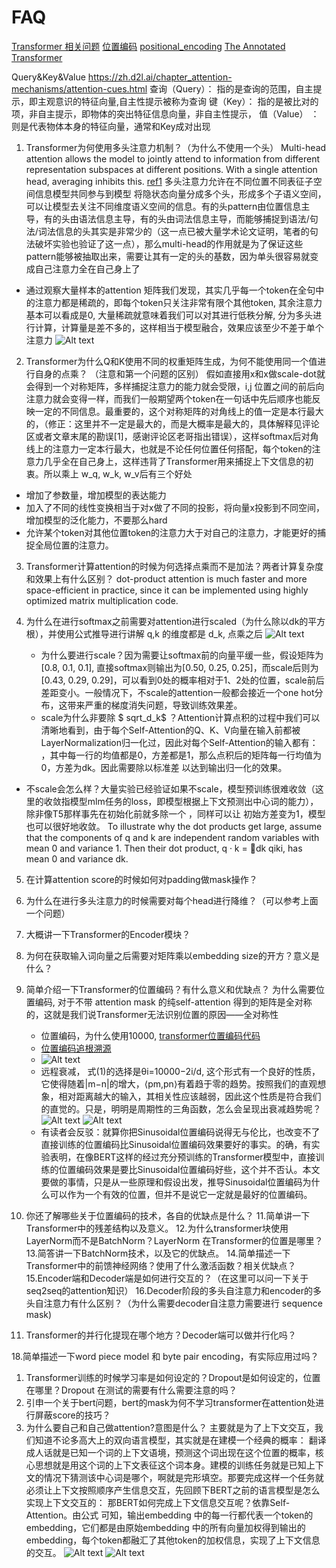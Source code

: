 # FAQ

[Transformer 相关问题](https://zhuanlan.zhihu.com/p/554814230)
[位置编码](https://0809zheng.github.io/2022/07/01/posencode.html)
[positional_encoding](https://cloud.tencent.com/developer/article/2196111)
[The Annotated Transformer](https://nlp.seas.harvard.edu/2018/04/03/attention.html)

Query&Key&Value https://zh.d2l.ai/chapter_attention-mechanisms/attention-cues.html
查询（Query）： 指的是查询的范围，自主提示，即主观意识的特征向量,自主性提示被称为查询
键（Key）： 指的是被比对的项，非自主提示，即物体的突出特征信息向量，非自主性提示，
值（Value） ：  则是代表物体本身的特征向量，通常和Key成对出现

1. Transformer为何使用多头注意力机制？（为什么不使用一个头）
Multi-head attention allows the model to jointly attend to information from different representation subspaces at different positions. With a single attention head, averaging inhibits this.  [ref1](https://zhuanlan.zhihu.com/p/626820422)
多头注意力允许在不同位置不同表征子空间信息模型共同参与到模型
将隐状态向量分成多个头，形成多个子语义空间，可以让模型去关注不同维度语义空间的信息。有的头pattern由位置信息主导，有的头由语法信息主导，有的头由词法信息主导，而能够捕捉到语法/句法/词法信息的头其实是非常少的（这一点已被大量学术论文证明，笔者的句法破坏实验也验证了这一点），那么multi-head的作用就是为了保证这些pattern能够被抽取出来，需要让其有一定的头的基数，因为单头很容易就变成自己注意力全在自己身上了
- 通过观察大量样本的attention 矩阵我们发现，其实几乎每一个token在全句中的注意力都是稀疏的，即每个token只关注非常有限个其他token, 其余注意力基本可以看成是0, 大量稀疏就意味着我们可以对其进行低秩分解, 分为多头进行计算，计算量是差不多的，这样相当于模型融合，效果应该至少不差于单个注意力
![Alt text](image-4.png)


2. Transformer为什么Q和K使用不同的权重矩阵生成，为何不能使用同一个值进行自身的点乘？ （注意和第一个问题的区别）
    假如直接用x和x做scale-dot就会得到一个对称矩阵，多样捕捉注意力的能力就会受限，i,j
 位置之间的前后向注意力就会变得一样，而我们一般期望两个token在一句话中先后顺序也能反映一定的不同信息。最重要的，这个对称矩阵的对角线上的值一定是本行最大的，（修正：这里并不一定是最大的，而是大概率是最大的，具体解释见评论区或者文章末尾的勘误[1]，感谢评论区老哥指出错误），这样softmax后对角线上的注意力一定本行最大，也就是不论任何位置任何搭配，每个token的注意力几乎全在自己身上，这样违背了Transformer用来捕捉上下文信息的初衷。所以乘上 w_q, w_k, w_v后有三个好处
 - 增加了参数量，增加模型的表达能力
 - 加入了不同的线性变换相当于对x做了不同的投影，将向量x投影到不同空间，增加模型的泛化能力，不要那么hard
 - 允许某个token对其他位置token的注意力大于对自己的注意力，才能更好的捕捉全局位置的注意力。
 
3. Transformer计算attention的时候为何选择点乘而不是加法？两者计算复杂度和效果上有什么区别？
   dot-product attention is much faster and more space-efficient in practice, since it can be implemented using highly optimized matrix multiplication code.

4. 为什么在进行softmax之前需要对attention进行scaled（为什么除以dk的平方根），并使用公式推导进行讲解
   q,k 的维度都是 d_k, 点乘之后
   ![Alt text](image.png)
   - 为什么要进行scale？因为需要让softmax前的向量平缓一些，假设矩阵为[0.8, 0.1, 0.1], 直接softmax则输出为[0.50, 0.25, 0.25]，而scale后则为[0.43, 0.29, 0.29]，可以看到0处的概率相对于1、2处的位置，scale前后差距变小。一般情况下，不scale的attention一般都会接近一个one hot分布，这带来严重的梯度消失问题，导致训练效果差。
   - scale为什么非要除
    $ sqrt_d_k$ 
？Attention计算点积的过程中我们可以清晰地看到，由于每个Self-Attention的Q、K、V向量在输入前都被LayerNormalization归一化过，因此对每个Self-Attention的输入都有： ，其中每一行的均值都是0，方差都是1，那么点积后的矩阵每一行均值为0，方差为dk。因此需要除以标准差 以达到输出归一化的效果。
 - 不scale会怎么样？大量实验已经验证如果不scale，模型预训练很难收敛（这里的收敛指模型mlm任务的loss，即模型根据上下文预测出中心词的能力），除非像T5那样事先在初始化前就多除一个 
 ，同样可以让 初始方差变为1，模型也可以很好地收敛。
 To illustrate why the dot products get large, assume that the components of q and k are independent random
variables with mean 0 and variance 1. Then their dot product, q · k = 􏰉dk qiki, has mean 0 and variance dk.

5. 在计算attention score的时候如何对padding做mask操作？
6. 为什么在进行多头注意力的时候需要对每个head进行降维？（可以参考上面一个问题）
   
7. 大概讲一下Transformer的Encoder模块？
8. 为何在获取输入词向量之后需要对矩阵乘以embedding size的开方？意义是什么？
9. 简单介绍一下Transformer的位置编码？有什么意义和优缺点？
   为什么需要位置编码, 对于不带 attention mask 的纯self-attention 得到的矩阵是全对称的，这就是我们说Transformer无法识别位置的原因——全对称性
   - 位置编码，为什么使用10000,  [transformer位置编码代码](https://zhuanlan.zhihu.com/p/601844632)
   - [位置编码追根溯源](https://spaces.ac.cn/archives/8231)
   - ![Alt text](image-1.png) 
   - 远程衰减， 式(1)的选择是θi=10000−2i/d,  这个形式有一个良好的性质，它使得随着|m−n|的增大，⟨pm,pn⟩有着趋于零的趋势。按照我们的直观想象，相对距离越大的输入，其相关性应该越弱，因此这个性质是符合我们的直觉的。只是，明明是周期性的三角函数，怎么会呈现出衰减趋势呢？![Alt text](image-2.png) ![Alt text](image-3.png) 
   - 有读者会反驳：就算你把Sinusoidal位置编码说得无与伦比，也改变不了直接训练的位置编码比Sinusoidal位置编码效果要好的事实。的确，有实验表明，在像BERT这样的经过充分预训练的Transformer模型中，直接训练的位置编码效果是要比Sinusoidal位置编码好些，这个并不否认。本文要做的事情，只是从一些原理和假设出发，推导Sinusoidal位置编码为什么可以作为一个有效的位置，但并不是说它一定就是最好的位置编码。
 
10. 你还了解哪些关于位置编码的技术，各自的优缺点是什么？
11.简单讲一下Transformer中的残差结构以及意义。
12.为什么transformer块使用LayerNorm而不是BatchNorm？LayerNorm 在Transformer的位置是哪里？
13.简答讲一下BatchNorm技术，以及它的优缺点。
14.简单描述一下Transformer中的前馈神经网络？使用了什么激活函数？相关优缺点？
15.Encoder端和Decoder端是如何进行交互的？（在这里可以问一下关于seq2seq的attention知识）
16.Decoder阶段的多头自注意力和encoder的多头自注意力有什么区别？（为什么需要decoder自注意力需要进行 sequence mask)

1. Transformer的并行化提现在哪个地方？Decoder端可以做并行化吗？
     
18.简单描述一下word piece model 和 byte pair encoding，有实际应用过吗？
1.  Transformer训练的时候学习率是如何设定的？Dropout是如何设定的，位置在哪里？Dropout 在测试的需要有什么需要注意的吗？
2.  引申一个关于bert问题，bert的mask为何不学习transformer在attention处进行屏蔽score的技巧？
19. 为什么要自己和自己做attention?意图是什么？
    主要就是为了上下文交互，我们知道不论多高大上的双向语言模型，其实就是在建模一个经典的概率：
    翻译成人话就是已知一个词的上下文语境，预测这个词出现在这个位置的概率，核心思想就是用这个词的上下文表征这个词本身。建模的训练任务就是已知上下文的情况下猜测该中心词是哪个，啊就是完形填空。那要完成这样一个任务就必须让上下文按照顺序产生信息交互，先回顾下BERT之前的语言模型是怎么实现上下文交互的：
    那BERT如何完成上下文信息交互呢？依靠Self-Attention。由公式 
 可知，输出embedding 
 中的每一行都代表一个token的embedding，它们都是由原始embedding 
 中的所有向量加权得到输出的embedding，每个token都融汇了其他token的加权信息，实现了上下文信息的交互。
![Alt text](image-6.png)
  ![Alt text](image-5.png)